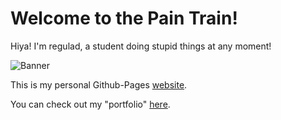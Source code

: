 # Welcome to the Pain Train!
Hiya! I'm regulad, a student doing stupid things at any moment! 

![Banner](https://i.imgur.com/kIRjNAr.jpg)

This is my personal Github-Pages [website](https://www.regulad.xyz/).

You can check out my "portfolio" [here](/projects).
